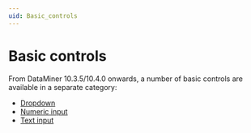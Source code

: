 ```yaml
---
uid: Basic_controls
---
```


# Basic controls

From DataMiner 10.3.5/10.4.0 onwards<!--  RN 35902 -->, a number of basic controls are available in a separate category:

- [Dropdown](xref:DashboardDropdownFeed)
- [Numeric input](xref:DashboardNumericInputFeed)
- [Text input](xref:DashboardTextInputFeed)
